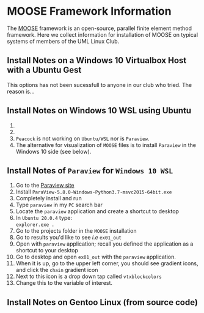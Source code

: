 # MOOSE Framework Information

The [MOOSE](https://mooseframework.org) framework is an open-source, parallel finite element method framework.
Here we collect information for installation of MOOSE on typical systems of members of the UML Linux Club.

## Install Notes on a Windows 10 Virtualbox Host with a Ubuntu Gest

This options has not been sucessfull to anyone in our club who tried. The reason is...

## Install Notes on Windows 10 WSL using Ubuntu

1. 
1.
1. `Peacock` is not working on `Ubuntu/WSL` nor is `Paraview`. 
1. The alternative for visualization of `MOOSE` files is to install `Paraview` in the Windows 10 side (see below).

## Install Notes of `Paraview` for `Windows 10 WSL`
 1. Go to the [Paraview site](https://www.paraview.org/download)
 1. Install `ParaView-5.8.0-Windows-Python3.7-msvc2015-64bit.exe`
 1. Completely install and run
 1. Type `paraview` in my `PC` search bar
 1. Locate the `paraview` application and create a shortcut to desktop
 1. In `Ubuntu 20.0.4` type:   
     `explorer.exe .`
 1. Go to the projects folder in the `MOOSE` installation
 1. Go to results you'd like to see *i.e* `ex01_out`
 1. Open with `paraview` application; recall you defined the application as a shortcut to your desktop
 1. Go to desktop and open `ex01_out` with the `paraview` application. 
 1. When it is up, go to the upper left corner, you should see gradient icons, and click the `chain` gradient icon
 1. Next to this icon is a drop down tap called `vtxblockcolors`
 1. Change this to the variable of interest. 

## Install Notes on Gentoo Linux (from source code)

